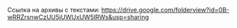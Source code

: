Ссылка на архивы с текстами: 
https://drive.google.com/folderview?id=0B-wRRZrsnwCzUU5jUWUxUW5lRWs&usp=sharing

